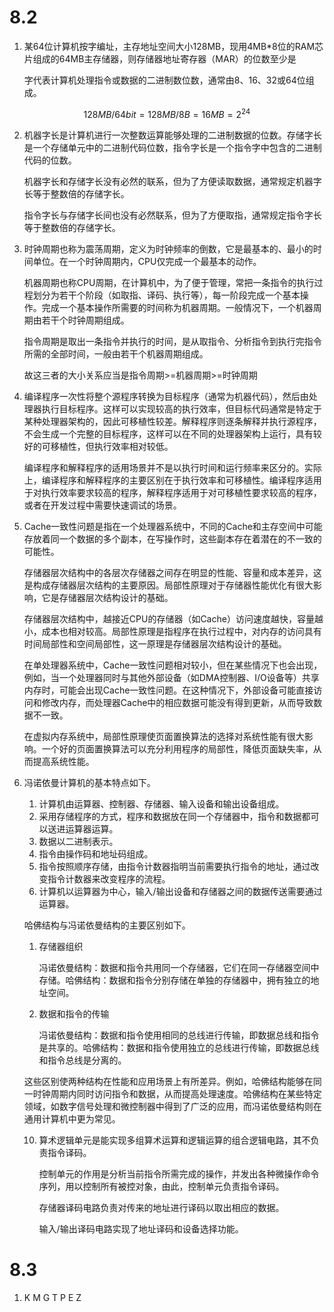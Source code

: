 # 8.2

1. 某64位计算机按字编址，主存地址空间大小128MB，现用4MB*8位的RAM芯片组成的64MB主存储器，则存储器地址寄存器（MAR）的位数至少是

   字代表计算机处理指令或数据的二进制数位数，通常由8、16、32或64位组成。

$$
128MB/64bit=128MB/8B=16MB=2^{24}
$$

2. 机器字长是计算机进行一次整数运算能够处理的二进制数据的位数。存储字长是一个存储单元中的二进制代码位数，指令字长是一个指令字中包含的二进制代码的位数。

   机器字长和存储字长没有必然的联系，但为了方便读取数据，通常规定机器字长等于整数倍的存储字长。

   指令字长与存储字长间也没有必然联系，但为了方便取指，通常规定指令字长等于整数倍的存储字长。

3. 时钟周期也称为震荡周期，定义为时钟频率的倒数，它是最基本的、最小的时间单位。在一个时钟周期内，CPU仅完成一个最基本的动作。

   机器周期也称CPU周期，在计算机中，为了便于管理，常把一条指令的执行过程划分为若干个阶段（如取指、译码、执行等），每一阶段完成一个基本操作。完成一个基本操作所需要的时间称为机器周期。一般情况下，一个机器周期由若干个时钟周期组成。

   指令周期是取出一条指令并执行的时间，是从取指令、分析指令到执行完指令所需的全部时间，一般由若干个机器周期组成。

   故这三者的大小关系应当是指令周期>=机器周期>=时钟周期

4. 编译程序一次性将整个源程序转换为目标程序（通常为机器代码），然后由处理器执行目标程序。这样可以实现较高的执行效率，但目标代码通常是特定于某种处理器架构的，因此可移植性较差。解释程序则逐条解释并执行源程序，不会生成一个完整的目标程序，这样可以在不同的处理器架构上运行，具有较好的可移植性，但执行效率相对较低。

   编译程序和解释程序的适用场景并不是以执行时间和运行频率来区分的。实际上，编译程序和解释程序的主要区别在于执行效率和可移植性。编译程序适用于对执行效率要求较高的程序，解释程序适用于对可移植性要求较高的程序，或者在开发过程中需要快速调试的场景。

5. Cache一致性问题是指在一个处理器系统中，不同的Cache和主存空间中可能存放着同一个数据的多个副本，在写操作时，这些副本存在着潜在的不一致的可能性。

   存储器层次结构中的各层次存储器之间存在明显的性能、容量和成本差异，这是构成存储器层次结构的主要原因。局部性原理对于存储器性能优化有很大影响，它是存储器层次结构设计的基础。

   存储器层次结构中，越接近CPU的存储器（如Cache）访问速度越快，容量越小，成本也相对较高。局部性原理是指程序在执行过程中，对内存的访问具有时间局部性和空间局部性，这一原理是存储器层次结构设计的基础。

   在单处理器系统中，Cache一致性问题相对较小，但在某些情况下也会出现，例如，当一个处理器同时与其他外部设备（如DMA控制器、I/O设备等）共享内存时，可能会出现Cache一致性问题。在这种情况下，外部设备可能直接访问和修改内存，而处理器Cache中的相应数据可能没有得到更新，从而导致数据不一致。

   在虚拟内存系统中，局部性原理使页面置换算法的选择对系统性能有很大影响。一个好的页面置换算法可以充分利用程序的局部性，降低页面缺失率，从而提高系统性能。

6. 冯诺依曼计算机的基本特点如下。

   1. 计算机由运算器、控制器、存储器、输入设备和输出设备组成。
   2. 采用存储程序的方式，程序和数据放在同一个存储器中，指令和数据都可以送进运算器运算。
   3. 数据以二进制表示。
   4. 指令由操作码和地址码组成。
   5. 指令按照顺序存储，由指令计数器指明当前需要执行指令的地址，通过改变指令计数器来改变程序的流程。
   6. 计算机以运算器为中心，输入/输出设备和存储器之间的数据传送需要通过运算器。

   哈佛结构与冯诺依曼结构的主要区别如下。

   1. 存储器组织

      冯诺依曼结构：数据和指令共用同一个存储器，它们在同一存储器空间中存储。哈佛结构：数据和指令分别存储在单独的存储器中，拥有独立的地址空间。

   2. 数据和指令的传输

      冯诺依曼结构：数据和指令使用相同的总线进行传输，即数据总线和指令是共享的。哈佛结构：数据和指令使用独立的总线进行传输，即数据总线和指令总线是分离的。

   这些区别使两种结构在性能和应用场景上有所差异。例如，哈佛结构能够在同一时钟周期内同时访问指令和数据，从而提高处理速度。哈佛结构在某些特定领域，如数字信号处理和微控制器中得到了广泛的应用，而冯诺依曼结构则在通用计算机中更为常见。

   10. 算术逻辑单元是能实现多组算术运算和逻辑运算的组合逻辑电路，其不负责指令译码。

       控制单元的作用是分析当前指令所需完成的操作，并发出各种微操作命令序列，用以控制所有被控对象，由此，控制单元负责指令译码。

       存储器译码电路负责对传来的地址进行译码以取出相应的数据。

       输入/输出译码电路实现了地址译码和设备选择功能。

# 8.3

1. K M G T P E Z